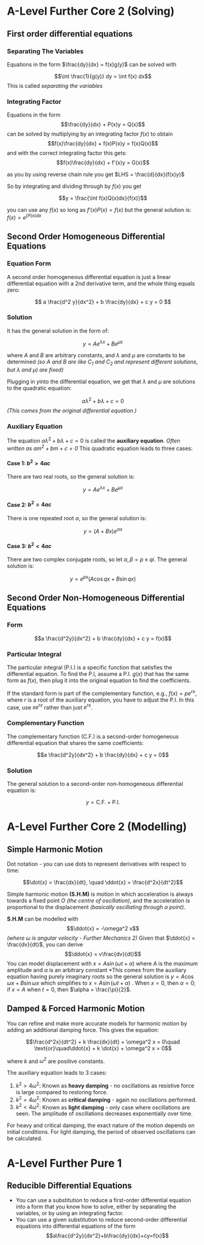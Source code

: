 # A-Level Further Core 2 (Solving)

## First order differential equations

### Separating The Variables

Equations in the form $\frac{dy}{dx} = f(x)g(y)$ can be solved with

$$\int \frac{1}{g(y)} dy = \int f(x) dx$$
This is called *separating the variables*

### Integrating Factor

Equations in the form $$\frac{dy}{dx} + P(x)y = Q(x)$$ can be solved by multiplying by an integrating factor $f(x)$ to obtain $$f(x)\frac{dy}{dx} + f(x)P(x)y = f(x)Q(x)$$ and with the correct integrating factor this gets: $$f(x)\frac{dy}{dx} + f'(x)y = G(x)$$

as you by using reverse chain rule you get $LHS = \frac{d}{dx}(f(x)y)$

So by integrating and dividing through by $f(x)$ you get

$$y = \frac{\int f(x)Q(x)dx}{f(x)}$$

you can use any $f(x)$ so long as $f'(x)P(x) = f(x)$ but the general solution is: $f(x) = e^{\int P(x)dx}$

## Second Order Homogeneous Differential Equations

### Equation Form

A second order homogeneous differential equation is just a linear differential equation with a 2nd derivative term, and the whole thing equals zero:

$$
a \frac{d^2 y}{dx^2} + b \frac{dy}{dx} + c y = 0
$$

### Solution

It has the general solution in the form of:

$$
y = Ae^{\lambda x} + Be^{\mu x}
$$

where  $A$ and $B$ are arbitrary constants, and $\lambda$ and $\mu$ are constants to be determined *(so $A$ and $B$ are like  $C_1$ and $C_2$ and represent different solutions, but $\lambda$ and $\mu$) are fixed)*

Plugging in $y$into the differential equation, we get that $\lambda$ and $\mu$ are solutions to the quadratic equation:

$$
a \lambda^2 + b \lambda + c = 0
$$
*(This comes from the original differential equation.)*

### Auxiliary Equation

The equation $a \lambda^2 + b \lambda + c = 0$ is called the **auxiliary equation**.
*Often written as  $a m^2 + bm + c = 0$*
This quadratic equation leads to three cases:

#### Case 1: $b^2 > 4ac$

There are two real roots, so the general solution is:

$$
y = Ae^{\lambda x} + Be^{\mu x}
$$

#### Case 2: $b^2 = 4ac$

There is one repeated root $\alpha$, so the general solution is:

$$
y = (A + Bx) e^{\alpha x}
$$

#### Case 3: $b^2 < 4ac$

There are two complex conjugate roots, so let $\alpha, \beta = p \pm qi$. The general solution is:

$$
y = e^{px} \left( A \cos qx + B \sin qx \right)
$$

## Second Order Non-Homogeneous Differential Equations

### Form

$$a \frac{d^2y}{dx^2} + b \frac{dy}{dx} + c y = f(x)$$

### Particular Integral

The particular integral (P.I.) is a specific function that satisfies the differential equation.
To find the P.I, assume a P.I. $g(x)$ that has the same form as $f(x)$, then plug it into the original equation to find the coefficients.

If the standard form is part of the complementary function, e.g., $f(x) = p e^{rx}$, where $r$ is a root of the auxiliary equation, you have to adjust the P.I. In this case, use $x e^{rx}$ rather than just $e^{rx}$.

### Complementary Function

The complementary function (C.F.) is a second-order homogeneous differential equation that shares the same coefficients:

$$a \frac{d^2y}{dx^2} + b \frac{dy}{dx} + c y = 0$$

### Solution

The general solution to a second-order non-homogeneous differential equation is:

$$y = \text{C.F.} + \text{P.I.}$$

# A-Level Further Core 2 (Modelling)

## Simple Harmonic Motion

Dot notation - you can use dots to represent derivatives with respect to time:

$$\dot{x} = \frac{dx}{dt}, \quad \ddot{x} = \frac{d^2x}{dt^2}$$

Simple harmonic motion **(S.H.M)** is motion in which acceleration is always towards a fixed point $O$ *(the centre of oscillation)*, and the acceleration is proportional to the displacement *(basically oscillating through a point)*.

**S.H.M** can be modelled with $$\ddot{x} = -\omega^2 x$$ *(where $\omega$ is angular velocity - Further Mechanics 2)*
Given that $\ddot{x} = \frac{dv}{dt}$, you can derive $$\ddot{x} = v\frac{dv}{dt}$$
You can model displacement with $x = A \sin(\omega t + \alpha)$ where $A$ is the maximum amplitude and $\alpha$ is an arbitrary constant \*This comes from the auxiliary  equation having purely imaginary roots so the general solution is $y = A \cos \omega x + B \sin \omega x$ which simplifies to  $x = A \sin(\omega t + \alpha)$ .
When $x = 0$, then $\alpha = 0$; if $x = A$ when $t = 0$, then $\alpha = \frac{\pi}{2}$.

## Damped & Forced Harmonic Motion

You can refine and make more accurate models for harmonic motion by adding an additional damping force. This gives the equation:

$$\frac{d^2x}{dt^2} + k \frac{dx}{dt} + \omega^2 x = 0\quad \text{or}\quad\ddot{x} + k \dot{x} + \omega^2 x = 0$$

where $k$ and $\omega^2$ are positive constants.

The auxiliary equation leads to 3 cases:

1. $k^2 > 4\omega^2$: Known as **heavy damping** - no oscillations as resistive force is large compared to restoring force.
1. $k^2 = 4\omega^2$: Known as **critical damping** - again no oscillations performed.
1. $k^2 < 4\omega^2$: Known as **light damping** - only case where oscillations are seen. The amplitude of oscillations decreases exponentially over time.

For heavy and critical damping, the exact nature of the motion depends on initial conditions. For light damping, the period of observed oscillations can be calculated.

# A-Level Further Pure 1

## Reducible Differential Equations

* You can use a substitution to reduce a first-order differential equation into a form that you know how to solve, either by separating the variables, or by using an integrating factor.
* You can use a given substitution to reduce second-order differential equations into differential equations of the form
  $$a\frac{d^2y}{dx^2}+b\frac{dy}{dx}+cy=f(x)$$
